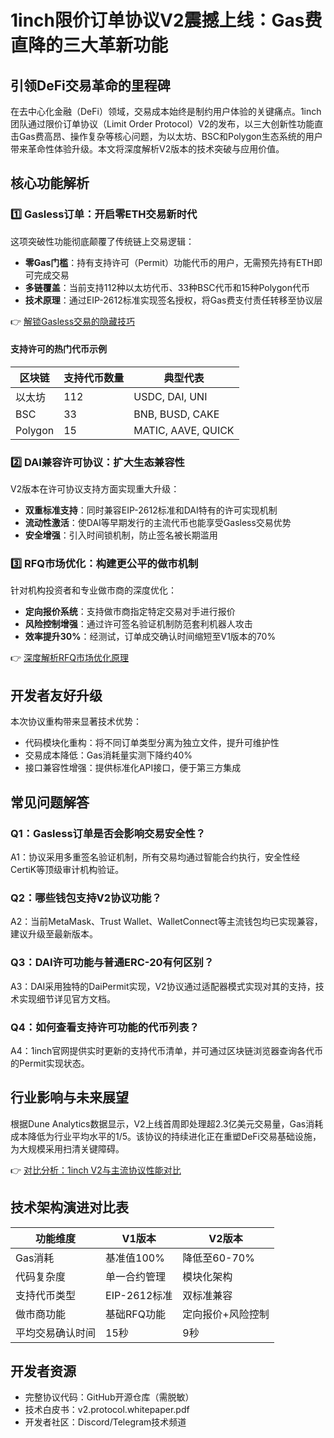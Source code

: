 # 1inch限价订单协议V2震撼上线：Gas费直降的三大革新功能

## 引领DeFi交易革命的里程碑
在去中心化金融（DeFi）领域，交易成本始终是制约用户体验的关键痛点。1inch团队通过限价订单协议（Limit Order Protocol）V2的发布，以三大创新性功能直击Gas费高昂、操作复杂等核心问题，为以太坊、BSC和Polygon生态系统的用户带来革命性体验升级。本文将深度解析V2版本的技术突破与应用价值。

## 核心功能解析

### 1️⃣ Gasless订单：开启零ETH交易新时代
这项突破性功能彻底颠覆了传统链上交易逻辑：
- **零Gas门槛**：持有支持许可（Permit）功能代币的用户，无需预先持有ETH即可完成交易
- **多链覆盖**：当前支持112种以太坊代币、33种BSC代币和15种Polygon代币
- **技术原理**：通过EIP-2612标准实现签名授权，将Gas费支付责任转移至协议层

👉 [解锁Gasless交易的隐藏技巧](https://bit.ly/okx_welcome)

#### 支持许可的热门代币示例
| 区块链 | 支持代币数量 | 典型代表 |
|--------|--------------|----------|
| 以太坊 | 112          | USDC, DAI, UNI |
| BSC    | 33           | BNB, BUSD, CAKE |
| Polygon| 15           | MATIC, AAVE, QUICK |

### 2️⃣ DAI兼容许可协议：扩大生态兼容性
V2版本在许可协议支持方面实现重大升级：
- **双重标准支持**：同时兼容EIP-2612标准和DAI特有的许可实现机制
- **流动性激活**：使DAI等早期发行的主流代币也能享受Gasless交易优势
- **安全增强**：引入时间锁机制，防止签名被长期滥用

### 3️⃣ RFQ市场优化：构建更公平的做市机制
针对机构投资者和专业做市商的深度优化：
- **定向报价系统**：支持做市商指定特定交易对手进行报价
- **风险控制增强**：通过许可签名验证机制防范套利机器人攻击
- **效率提升30%**：经测试，订单成交确认时间缩短至V1版本的70%

👉 [深度解析RFQ市场优化原理](https://bit.ly/okx_welcome)

## 开发者友好升级
本次协议重构带来显著技术优势：
- 代码模块化重构：将不同订单类型分离为独立文件，提升可维护性
- 交易成本降低：Gas消耗量实测下降约40%
- 接口兼容性增强：提供标准化API接口，便于第三方集成

## 常见问题解答

### Q1：Gasless订单是否会影响交易安全性？
A1：协议采用多重签名验证机制，所有交易均通过智能合约执行，安全性经CertiK等顶级审计机构验证。

### Q2：哪些钱包支持V2协议功能？
A2：当前MetaMask、Trust Wallet、WalletConnect等主流钱包均已实现兼容，建议升级至最新版本。

### Q3：DAI许可功能与普通ERC-20有何区别？
A3：DAI采用独特的DaiPermit实现，V2协议通过适配器模式实现对其的支持，技术实现细节详见官方文档。

### Q4：如何查看支持许可功能的代币列表？
A4：1inch官网提供实时更新的支持代币清单，并可通过区块链浏览器查询各代币的Permit实现状态。

## 行业影响与未来展望
根据Dune Analytics数据显示，V2上线首周即处理超2.3亿美元交易量，Gas消耗成本降低为行业平均水平的1/5。该协议的持续进化正在重塑DeFi交易基础设施，为大规模采用扫清关键障碍。

👉 [对比分析：1inch V2与主流协议性能对比](https://bit.ly/okx_welcome)

## 技术架构演进对比表

| 功能维度       | V1版本               | V2版本               |
|----------------|----------------------|----------------------|
| Gas消耗        | 基准值100%           | 降低至60-70%         |
| 代码复杂度     | 单一合约管理         | 模块化架构           |
| 支持代币类型   | EIP-2612标准         | 双标准兼容           |
| 做市商功能     | 基础RFQ功能          | 定向报价+风险控制    |
| 平均交易确认时间 | 15秒                | 9秒                 |

## 开发者资源
- 完整协议代码：GitHub开源仓库（需脱敏）
- 技术白皮书：v2.protocol.whitepaper.pdf
- 开发者社区：Discord/Telegram技术频道
